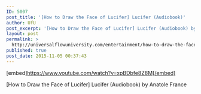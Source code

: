 ```yaml
---
ID: 5007
post_title: '[How to Draw the Face of Lucifer] Lucifer (Audiobook)'
author: UfU
post_excerpt: '[How to Draw the Face of Lucifer] Lucifer (Audiobook) by Anatole France'
layout: post
permalink: >
  http://universalflowuniversity.com/entertainment/how-to-draw-the-face-of-lucifer-lucifer-audiobook/
published: true
post_date: 2015-11-05 00:37:43
---
```

[embed]https://www.youtube.com/watch?v=xpBDbfe8Z8M[/embed]<br>
<p>[How to Draw the Face of Lucifer] Lucifer (Audiobook) by Anatole France</p>